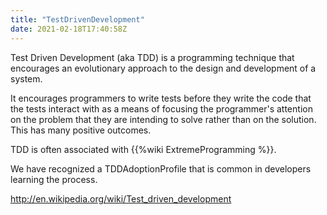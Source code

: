 ```yaml
---
title: "TestDrivenDevelopment"
date: 2021-02-18T17:40:58Z
---
```


Test Driven Development (aka TDD) is a programming technique that encourages an evolutionary approach to the design and development of a system.

It encourages programmers to write tests before they write the code that the tests interact with as a means of focusing the programmer's attention on the problem that they are intending to solve rather than on the solution. This has many positive outcomes.

TDD is often associated with {{%wiki ExtremeProgramming %}}.

We have recognized a TDDAdoptionProfile that is common in developers learning the process.

http://en.wikipedia.org/wiki/Test_driven_development
